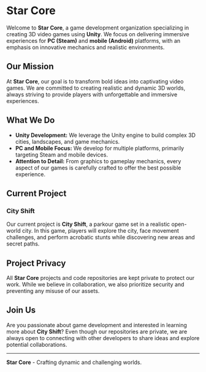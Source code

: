 # Star Core

Welcome to **Star Core**, a game development organization specializing in creating 3D video games using **Unity**. We focus on delivering immersive experiences for **PC (Steam)** and **mobile (Android)** platforms, with an emphasis on innovative mechanics and realistic environments.

## Our Mission
At **Star Core**, our goal is to transform bold ideas into captivating video games. We are committed to creating realistic and dynamic 3D worlds, always striving to provide players with unforgettable and immersive experiences.

## What We Do
- **Unity Development:** We leverage the Unity engine to build complex 3D cities, landscapes, and game mechanics.
- **PC and Mobile Focus:** We develop for multiple platforms, primarily targeting Steam and mobile devices.
- **Attention to Detail:** From graphics to gameplay mechanics, every aspect of our games is carefully crafted to offer the best possible experience.

## Current Project
### City Shift
Our current project is **City Shift**, a parkour game set in a realistic open-world city. In this game, players will explore the city, face movement challenges, and perform acrobatic stunts while discovering new areas and secret paths.

## Project Privacy
All **Star Core** projects and code repositories are kept private to protect our work. While we believe in collaboration, we also prioritize security and preventing any misuse of our assets.

## Join Us
Are you passionate about game development and interested in learning more about **City Shift**? Even though our repositories are private, we are always open to connecting with other developers to share ideas and explore potential collaborations.

---

**Star Core** - Crafting dynamic and challenging worlds.
